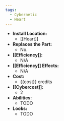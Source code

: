 ```yaml
---
tags:
  - Cybernetic
  - Heart
---
```

- **Install Location:**
	- [[Heart]]
- **Replaces the Part:**
	- No.
- **[[Efficiency]]:**
	- N/A
- **[[Efficiency]] Effects:**
	- N/A
- **Cost:**
	- {{cost}} credits
- **[[Cybercost]]:**
	- 2
- **Abilities:**
	- TODO
- **Looks:**
	- TODO